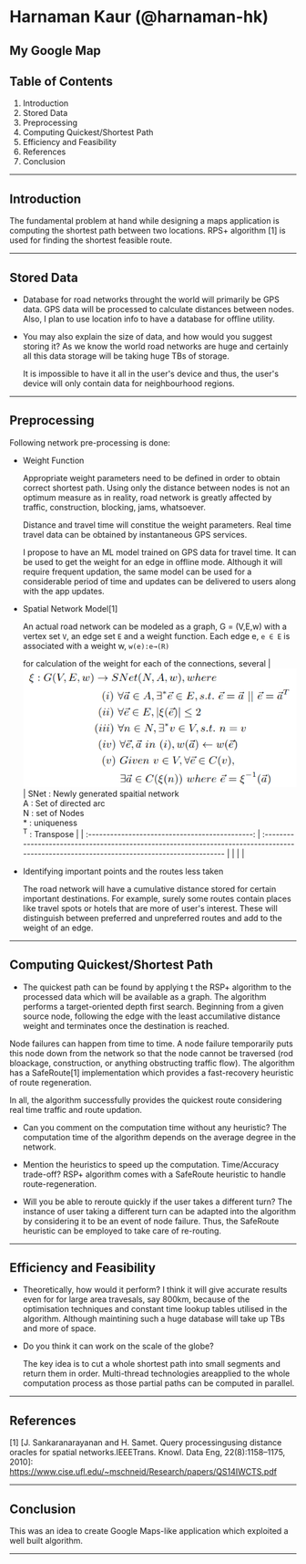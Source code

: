 # Harnaman Kaur (@harnaman-hk)

## My Google Map

## Table of Contents
1. Introduction
2. Stored Data
3. Preprocessing
4. Computing Quickest/Shortest Path
6. Efficiency and Feasibility
7. References
8. Conclusion

----
## Introduction
The fundamental problem at hand while designing a maps application is computing the shortest path between two locations. RPS+ algorithm [1] is used for finding the shortest feasible route.

-----
## Stored Data
- Database for road networks throught the world will primarily be GPS data. GPS data will be processed to calculate distances between nodes. Also, I plan to use location info to have a database for offline utility.

- You may also explain the size of data, and how would you suggest storing it?
  As we know the world road networks are huge and certainly all this data storage will be taking huge TBs of storage.

  It is impossible to have it all in the user's device and thus, the user's device will only contain data for neighbourhood regions.

---
## Preprocessing
Following network pre-processing is done:
- Weight Function

  Appropriate weight parameters need to be defined in order to obtain correct shortest path. Using only the distance between nodes is not an optimum measure as in reality, road network is greatly affected by traffic, construction, blocking, jams, whatsoever.

  Distance and travel time will constitue the weight parameters.
  Real time travel data can be obtained by instantaneous GPS services.

  I propose to have an ML model trained on GPS data for travel time. It can be used to get the weight for an edge in offline mode. Although it will require frequent updation, the same model can be used for a considerable period of time and updates can be delivered to users along with the app updates.

- Spatial Network Model[1]

  An actual road network can be modeled as a graph, G = (V,E,w) with a vertex set `V`, an edge set `E` and a weight function.  Each edge e, `e ∈ E` is associated with a weight w, `w(e):e→(R)`

  for calculation of the weight for each of the connections, several
  | ![Spatial Mapping](b19085/mappingstructure.png) | SNet : Newly generated spaitial network <br> A : Set of directed arc <br> N : set of Nodes<br> * : uniqueness<br> <sup>T</sup> : Transpose |
  | :---------------------------------------------: | :----------------------------------------------------------------------------------------------------------------------------------------- |
  |                                                 |                                                                                                                                            |

- Identifying important points and the routes less taken

  The road network will have a cumulative distance stored for certain important destinations. For example, surely some routes contain places like travel spots or hotels that are more of user's interest. These will distinguish between preferred and unpreferred routes and add to the weight of an edge.  

----
## Computing Quickest/Shortest Path
- The quickest path can be found by applying t the RSP+ algorithm to the processed data which will be available as a graph. The algorithm performs a target-oriented depth first search. Beginning from a given source node, following the edge with the least accumilative distance weight and terminates once the destination is reached.

Node failures can happen from time to time. A node failure temporarily puts this node down from the network so that the node cannot be traversed (rod bloackage, construction, or anything obstructing traffic flow). The algorithm has a SafeRoute[1] implementation which provides a fast-recovery heuristic of route regeneration.

In all, the algorithm successfully provides the quickest route considering real time traffic and route updation.

- Can you comment on the computation time without any heuristic?
 The computation time of the algorithm  depends on the average degree in the network.

- Mention the heuristics to speed up the computation. Time/Accuracy trade-off?
  RSP+ algorithm comes with a SafeRoute heuristic to handle route-regeneration.

- Will you be able to reroute quickly if the user takes a different turn?
  The instance of user taking a different turn can be adapted into the algorithm by considering it to be an event of node failure. Thus, the SafeRoute heuristic can be employed to take care of re-routing.

---
## Efficiency and Feasibility
- Theoretically, how would it perform?
  I think it will give accurate results even for for large area travesals, say 800km, because of the optimisation techniques and constant time lookup tables utilised in the algorithm. Although maintining such a huge database will take up TBs and more of space.
- Do you think it can work on the scale of the globe?

  The key idea is to cut a whole shortest path into small segments and return them in order. Multi-thread technologies areapplied to the whole computation process as those partial paths can be computed in parallel.

----
## References
$[1]$ [J. Sankaranarayanan and H. Samet. Query processingusing distance oracles for spatial networks.IEEETrans. Knowl. Data Eng, 22(8):1158–1175, 2010]: https://www.cise.ufl.edu/~mschneid/Research/papers/QS14IWCTS.pdf

----
## Conclusion
This was an idea to create Google Maps-like application which exploited a well built algorithm.

----
